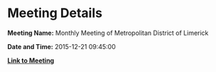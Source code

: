# Meeting Details

**Meeting Name:** Monthly Meeting of Metropolitan District of Limerick

**Date and Time:** 2015-12-21 09:45:00

**[Link to Meeting](https://www.limerick.ie/council/whats-on/monthly-meeting-metropolitan-district-limerick-24)**
